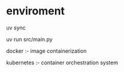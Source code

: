 # enviroment 

uv sync 

uv run src/main.py


docker :- image containerization

kubernetes :- container orchestration system